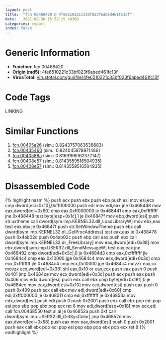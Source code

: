 ```yaml
---
layout: post
title:  "fcn.00468420 @ 4fe6510221c33bf023f6abed461fc13f"
date:   2021-08-30 15:52:19 +0300
categories: report
index: false
---
```


# Generic Information
- **Function:** fcn.00468420
- **Origin (md5):** 4fe6510221c33bf023f6abed461fc13f
- **VirusTotal:** [virustotal.com/gui/file/4fe6510221c33bf023f6abed461fc13f][virustotal_ref]

# Code Tags
<span class="tag" id="LINKING">LINKING</span>


# Similar Functions

1. [fcn.00405a26][similar_1_ref] (sim.: 0.8243757063536683)
2. [fcn.00435460][similar_2_ref] (sim.: 0.824045978971486)
3. [fcn.0040588a][similar_3_ref] (sim.: 0.8169196062372147)
4. [fcn.00408e57][similar_4_ref] (sim.: 0.8143559516504935)
5. [fcn.00408e57][similar_5_ref] (sim.: 0.8143559516504935)


# Disassembled Code

{% highlight nasm %}
push ecx
push ebx
push ebp
push esi
mov esi,ecx
cmp dword[esi+0x10],0xff000000
push edi
mov edi,eax
jne 0x468448
mov eax,dword[edi+0x60]
cmp eax,0xff000000
je 0x468441
cmp eax,0xffffffff
jne 0x468448
test byte[esp+0x1c],1
je 0x46847f
mov ebp,dword[esi]
push str.uxtheme
call dword[sym.imp.KERNEL32.dll_LoadLibraryW]
mov ebx,eax
test ebx,ebx
je 0x46847f
push str.SetWindowTheme
push ebx
call dword[sym.imp.KERNEL32.dll_GetProcAddress]
test eax,eax
je 0x468478
push 0x4ab02c
push 0x4ab02c
push ebp
call eax
push ebx
call dword[sym.imp.KERNEL32.dll_FreeLibrary]
mov eax,dword[edi+0x38]
mov ebx,dword[sym.imp.USER32.dll_SendMessageW]
test eax,eax
jne 0x468492
cmp dword[edi+0x3c],0
je 0x4684d3
cmp eax,0xffffffff
jle 0x4684c4
cmp eax,0x10000
jge 0x4684c4
mov ecx,dword[edi+0x3c]
cmp ecx,0xffffffff
jle 0x4684c4
cmp ecx,0x10000
jge 0x4684c4
movzx eax,cx
movzx ecx,word[edi+0x38]
shl eax,0x10
or eax,ecx
push eax
push 0
push 0x401
jmp 0x4684ce
mov ecx,dword[edi+0x3c]
push ecx
push eax
push 0x406
mov edx,dword[esi]
push edx
call ebx
cmp byte[edi+0x18f],0
je 0x4684ec
mov eax,dword[esi+0x10]
mov ecx,dword[esi]
push eax
push 0
push 0x409
push ecx
call ebx
mov edi,dword[edi+0x60]
cmp edi,0xff000000
je 0x468511
cmp edi,0xffffffff
je 0x46853a
mov edx,dword[esi]
push edi
push 0
push 0x2001
push edx
call ebx
pop edi
pop esi
pop ebp
pop ebx
pop ecx
ret 8
mov edi,dword[esp+0x18]
mov ecx,edi
call fcn.00468550
test al,al
je 0x46852a
push 0xf
call dword[sym.imp.USER32.dll_GetSysColor]
jmp 0x46852d
mov eax,dword[edi+0x58]
push eax
mov eax,dword[esi]
push 0
push 0x2001
push eax
call ebx
pop edi
pop esi
pop ebp
pop ebx
pop ecx
ret 8
{% endhighlight %}


[similar_1_ref]: /report/fcn.00405a26@858dbd4ce0c289ef03f5cd172ced5d27
[similar_2_ref]: /report/fcn.00435460@4fe6510221c33bf023f6abed461fc13f
[similar_3_ref]: /report/fcn.0040588a@0c82eefbb8a4714538e49f74fe0058a6
[similar_4_ref]: /report/fcn.00408e57@3f1595e66dc63331ba0930a0c79684ce
[similar_5_ref]: /report/fcn.00408e57@4c8869bb42f854640703b6ddda29ee38
[virustotal_ref]: https://www.virustotal.com/gui/file/4fe6510221c33bf023f6abed461fc13f